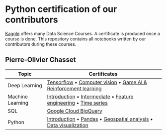 # Python certification of our contributors

[Kaggle](https://www.kaggle.com/learn) offers many Data Science Courses. A certificate is produced once a course is done. This repository contains all notebooks written by our contributors during these courses.

## Pierre-Olivier Chasset

| Topic | Certificates |
|---|---|
|  Deep Learning |  [Tensorflow](https://www.kaggle.com/learn/certification/chasset/intro-to-deep-learning) • [Computer vision](https://www.kaggle.com/learn/certification/chasset/computer-vision) • [Game AI & Reinforcement learning](https://www.kaggle.com/learn/certification/chasset/intro-to-game-ai-and-reinforcement-learning) |
|  Machine  Learning |        [Introduction](https://www.kaggle.com/learn/certification/chasset/intro-to-machine-learning) • [Intermediate](https://www.kaggle.com/learn/certification/chasset/intermediate-machine-learning) • [Feature engineering](https://www.kaggle.com/learn/certification/chasset/feature-engineering) • [Time series](https://www.kaggle.com/learn/certification/chasset/time-series) |
|  SQL     |       [Google Cloud BigQuery](https://www.kaggle.com/learn/certification/chasset/intro-to-sql) |
|  Python |        [Introduction](https://www.kaggle.com/learn/certification/chasset/python) • [Pandas](https://www.kaggle.com/learn/certification/chasset/pandas) • [Geospatial analysis](https://www.kaggle.com/learn/certification/chasset/geospatial-analysis) • [Data visualization](https://www.kaggle.com/learn/certification/chasset/data-visualization) |
